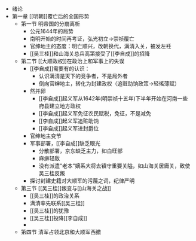 - 绪论
- 第一章 [[明朝]]覆亡后的全国形势
	- 第一节 明帝国的分崩离析
		- 公元1644年的局势
		- 南明开始的时间再考证，弘光初立$\to$崇祯覆亡
		- 官绅地主的态度：明亡顺兴，改朝换代，满清入关，被发左衽
		- [[吴三桂]]和山海关总兵高第接受了[[李自成]]的招降
	- 第二节 [[大顺政权]]在政治上和军事上的失误
		- [[李自成]]需要有的认识：
			- 认识满清是天下的竞争者，不是局外者
			- 倒向官绅地主，转化为封建政权（追赃助饷政策$\to$轻徭薄赋）
		- 然并卵
			- [[李自成]]起义军从1642年(明崇祯十五年)下半年开始在河南一些府县建立地方政权
			- [[李自成]]起义军免征农民赋税，免征，不是减免
			- [[李自成]]起义军追赃助饷
			- [[李自成]]起义军进封爵位
		- 官绅地主变节
		- 军事部署，[[李自成]]缺乏眼光
			- 分散部署，京东缺乏主力，如白旺部
			- 麻痹轻敌
			- 没有派遣"老本"嫡系大将去镇守重要关隘，如山海关居庸关，致使吴三桂反叛
		- 探讨封建史籍对大顺军的污蔑之词，纪律严明
	- 第三节 [[吴三桂]]叛变与[[山海关之战]]
		- [[吴三桂]]的政治关系
		- 满清率先联系[[吴三桂]]
		- [[吴三桂]]的犹豫
		- [[吴三桂]]投降[[李自成]]
		-
	- 第四节 清军占领北京和大顺军西撤